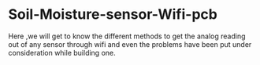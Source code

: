 # Soil-Moisture-sensor-Wifi-pcb
Here ,we will get to know the different methods to get the analog reading out of any sensor through wifi and even the problems have been put under consideration while building one.
